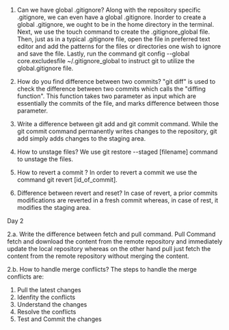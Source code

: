 1. Can we have global .gitignore?
   Along with the repository specific .gitignore, we can even have a global .gitignore. 
   Inorder to create a global .gitignore, we ought to be in the home directory in the terminal. Next, we use the touch command to create the .gitignore_global file.
   Then, just as in a typical .gitignore file, open the file in preferred text editor and add the patterns for the files or directories one wish to ignore and save the file. Lastly, run the command git config --global core.excludesfile ~/.gitignore_global to instruct git to utilize the global.gitignore file.

2. How do you find difference between two commits?
   "git diff" is used to check the difference between two commits which calls the "diffing function". This function takes two parameter as input which are essentially the commits of the file, and marks difference between those parameter. 

3. Write a difference between git add and git commit command.
   While the git commit command permanently writes changes to the repository, git add simply adds changes to the staging area.

4. How to unstage files?
   We use git restore --staged [filename] command to unstage the files.

5. How to revert a commit ?
   In order to revert a commit we use the command git revert [id_of_commit].

6. Difference between revert and reset? 
   In case of revert, a prior commits modifications are reverted in a fresh commit whereas, in case of rest, it modifies the staging area. 

Day 2

2.a. Write the difference between fetch and pull command.
   Pull Command fetch and download the content from the remote repository and immediately update the local repository whereas on the other hand pull just fetch the content from the remote repository without merging the content.

2.b. How to handle merge conflicts?
   The steps to handle the merge conflicts are:
   1. Pull the latest changes
   2. Idenfity the conflicts
   3. Understand the changes
   4. Resolve the conflicts
   5. Test and Commit the changes
   
